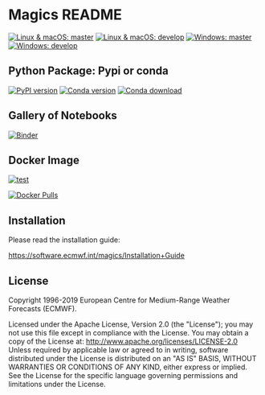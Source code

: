 
Magics README
=============

[![Linux & macOS: master](https://img.shields.io/travis/ecmwf/magics/master.svg?label=Linux-and-macOS-master)](https://travis-ci.org/ecmwf/magics/branches)
[![Linux & macOS: develop](https://img.shields.io/travis/ecmwf/magics/develop.svg?label=Linux-and-macOS-dev)](https://travis-ci.org/ecmwf/magics/branches)
[![Windows: master](https://img.shields.io/appveyor/ci/ecmwf/magics/master.svg?label=Windows-master)](https://ci.appveyor.com/project/ecmwf/magics/branch/master)
[![Windows: develop](https://img.shields.io/appveyor/ci/ecmwf/magics/develop.svg?label=Windows-dev)](https://ci.appveyor.com/project/ecmwf/magics/branch/develop)

Python Package: Pypi or conda
--------------

[![PyPI version](https://badge.fury.io/py/Magics.svg)](https://badge.fury.io/py/Magics)
[![Conda version](https://anaconda.org/conda-forge/magics/badges/version.svg)](https://anaconda.org/conda-forge/magics)
[![Conda download](https://anaconda.org/conda-forge/magics/badges/downloads.svg)](https://anaconda.org/conda-forge/magics)



Gallery of Notebooks
--------------------

[![Binder](https://mybinder.org/badge_logo.svg)](https://mybinder.org/v2/gh/ecmwf/notebook-examples/master?filepath=%2Fhome%2Fjovyan%2Fvisualisation)


Docker Image
------------

[![test](https://github.com/ecmwf/magics/actions/workflows/docker-latest.yml/badge.svg)](https://github.com/ecmwf/magics/actions)

[![Docker Pulls](https://img.shields.io/docker/pulls/ecmwf/magics)](https://hub.docker.com/r/ecmwf/magics)


Installation
------------

Please read the installation guide:

  https://software.ecmwf.int/magics/Installation+Guide


License
-------

Copyright 1996-2019 European Centre for Medium-Range Weather Forecasts (ECMWF).

Licensed under the Apache License, Version 2.0 (the "License"); you may not use this file except in compliance with the License. You may obtain a copy of the License at: http://www.apache.org/licenses/LICENSE-2.0 Unless required by applicable law or agreed to in writing, software distributed under the License is distributed on an "AS IS" BASIS, WITHOUT WARRANTIES OR CONDITIONS OF ANY KIND, either express or implied. See the License for the specific language governing permissions and limitations under the License.

